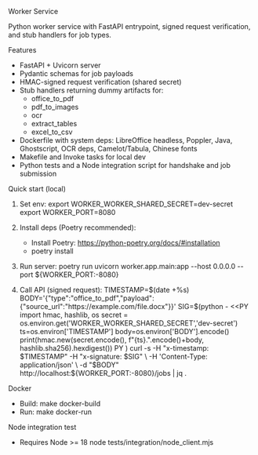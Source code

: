 Worker Service

Python worker service with FastAPI entrypoint, signed request verification, and stub handlers for job types.

Features
- FastAPI + Uvicorn server
- Pydantic schemas for job payloads
- HMAC-signed request verification (shared secret)
- Stub handlers returning dummy artifacts for:
  - office_to_pdf
  - pdf_to_images
  - ocr
  - extract_tables
  - excel_to_csv
- Dockerfile with system deps: LibreOffice headless, Poppler, Java, Ghostscript, OCR deps, Camelot/Tabula, Chinese fonts
- Makefile and Invoke tasks for local dev
- Python tests and a Node integration script for handshake and job submission

Quick start (local)
1. Set env:
   export WORKER_WORKER_SHARED_SECRET=dev-secret
   export WORKER_PORT=8080

2. Install deps (Poetry recommended):
   - Install Poetry: https://python-poetry.org/docs/#installation
   - poetry install

3. Run server:
   poetry run uvicorn worker.app.main:app --host 0.0.0.0 --port ${WORKER_PORT:-8080}

4. Call API (signed request):
   TIMESTAMP=$(date +%s)
   BODY='{"type":"office_to_pdf","payload":{"source_url":"https://example.com/file.docx"}}'
   SIG=$(python - <<PY
import hmac, hashlib, os
secret = os.environ.get('WORKER_WORKER_SHARED_SECRET','dev-secret')
ts=os.environ['TIMESTAMP']
body=os.environ['BODY'].encode()
print(hmac.new(secret.encode(), f"{ts}.".encode()+body, hashlib.sha256).hexdigest())
PY
)
   curl -s -H "x-timestamp: $TIMESTAMP" -H "x-signature: $SIG" \
     -H 'Content-Type: application/json' \
     -d "$BODY" http://localhost:${WORKER_PORT:-8080}/jobs | jq .

Docker
- Build: make docker-build
- Run:   make docker-run

Node integration test
- Requires Node >= 18
  node tests/integration/node_client.mjs

